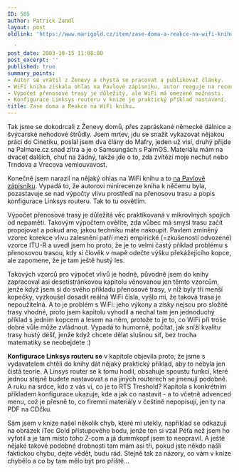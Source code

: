 ```yaml
---
ID: 585
author: Patrick Zandl
layout: post
oldlink: 'https://www.marigold.cz/item/zase-doma-a-reakce-na-wifi-knihu

  '
post_date: 2003-10-15 11:08:00
post_excerpt: ''
published: true
summary_points:
- Autor se vrátil z Ženevy a chystá se pracovat a publikovat články.
- WiFi kniha získala ohlas na Pavlově zápisníku, autor reaguje na recenzi.
- Výpočet přenosové trasy je důležitý, ale WiFi má omezené možnosti.
- Konfigurace Linksys routeru v knize je praktický příklad nastavení.
title: Zase doma a Reakce na WiFi knihu…
---
```


<p>
Tak jsme se dokodrcali z Ženevy domů, přes zapráskané německé dálnice a švýcarské nehodové štrůdly. Jsem mrtev, jdu se snažit vykazovat nějakou práci do Cinetiku, poslal jsem dva člány do Mafry, jeden už visí, druhý přijde na Palmare.cz snad zítra a je o Samsungách s PalmOS. Materiálu mám na dvacet dalších, chuť na žádný, takže jde o to, zda zvítězí moje nechuť nebo Trndova a Vrecova vemlouvavost. </p>

<p>
Konečně jsem narazil na nějaký ohlas na WiFi knihu a to <A href="http://www.cetoraz.info/pavel/index.shtml?slice_id=46ebb418e3a4d75e156d48629daf376f&amp;encap=false&amp;x=804" target=_blank>na Pavlově zápisníku</A>. Vypadá to, že autorovi minirecenze kniha k něčemu byla, pozastavuje se nad výpočty vlivu prostředí na přenosovu trasu a popis konfigurace Linksys routeru. Tak to tu osvětlím.</p>

<p>
Výpočet přenosové trasy je důležitá věc praktikovaná v mikrovlných spojích od nepaměti. Takovým výpočtem ověříte, zda vůbec má smysl trasu začít propojovat a pokud ano, jakou techniku máte nakoupit. Pavlem zmíněný vzorec korekce vlivu zalesnění patří mezi empirické (=zkušeností odvozené) vzorce ITU-R a uvedl jsem ho proto, že je to velmi častý příklad problému s přenosovou trasou, kdy si člověk v mapě odečte výšku překážejícího kopce, ale zapomene, že je tam ještě hustý les. </p>

<p>
Takových vzorců pro výpočet vlivů je hodně, původně jsem do knihy zapracoval asi desetistránkovou kapitolu věnovanou jen těmto vzorcům, jenže když jsem si do svého příkladu přenosové trasy, v níž byly tři menší kopečky, vyzkoušel dosadit reálná WiFi čísla, vyšlo mi, že taková trasa je nepoužitelná. A to je problém s WiFi: jeho výkony a zisky nejsou pro složité trasy vhodné, proto jsem kapitolu vyhodil a nechal tam jen jednoduchý příklad s jedním kopcem a lesem na něm, protože to je to, co WiFi při troše dobré vůle může zvládnout. Vypadá to humorně, počítat, jak sníží kvalitu trasy hustý déšť, jenže když chcete dělat slušnou síť, bez trocha matematiky se neobejdete :)</p>

<p>
<STRONG>Konfigurace Linksys routeru se</STRONG> v kapitole objevila proto, že jsme s vydavatelem chtěli do knihy dát nějaký praktický příklad, aby to nebyla jen čistá teorie. A Linsys router se k tomu hodil, obsahuje spoustu funkcí, které jednou stejně budete nastavovat a na jiných routerech se jmenují podobně. A ruku na srdce, kdo z vás ví, co je to RTS Treshold? Kapitola s konkrétním příkladem konfigurace ukazuje, kde a jak co nastavit - a to včetně advenced menu, což je přesně to, co firemní materiály v češtině nepopisují, jen ty na PDF na CDčku. </p>

<p>
Sám jsem v knize našel několik chyb, které mi utekly, například se odkazuji na obrázek iTec Gold přístupového bodu, jenže ten si vzal Péťa než jsem ho vyfotil a je tam místo toho Z-com a já dummkopf jsem to neopravil. A ještě nějaké takové podobné drobnosti tam mám asi tři, pokud jste někdo našli faktickou chybu, dejte vědět, budu rád. Stejně tak za názory, co vám v knize chybělo a co by tam mělo být pro příště...</p>
